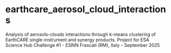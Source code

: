 # earthcare_aerosol_cloud_interactions
Analysis of aerosols-clouds interactions through k-means clustering of EarthCARE single-instrument and synergy products. Project for ESA Science Hub Challenge #1 - ESRIN Frascati (RM), Italy - September 2025
